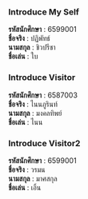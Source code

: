 ### Introduce My Self
**รหัสนักศึกษา**  : 6599001<br>
**ชื่อจริง** : ปฏิพัทธ์<br>
**นามสกุล** : ชิวปรีชา<br>
**ชื่อเล่น** : ใบ<br>

### Introduce Visitor
**รหัสนักศึกษา**  : 6587003<br>
**ชื่อจริง** : ไนนภูรินท์<br>
**นามสกุล** : มงคลทิพย์<br>
**ชื่อเล่น** : ไนน<br>

### Introduce Visitor2
**รหัสนักศึกษา**  : 6599001<br>
**ชื่อจริง** : วรมน<br>
**นามสกุล** : มาศสกุล<br>
**ชื่อเล่น** : เอิ้น<br>
